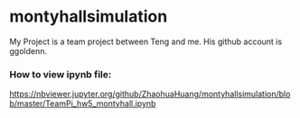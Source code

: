 # montyhallsimulation
My Project is a team project between Teng and me. His github account is ggoldenn.
### How to view ipynb file:
https://nbviewer.jupyter.org/github/ZhaohuaHuang/montyhallsimulation/blob/master/TeamPi_hw5_montyhall.ipynb
